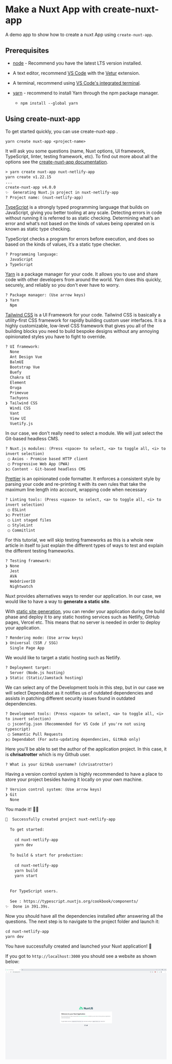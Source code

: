 # Make a Nuxt App with create-nuxt-app

A demo app to show how to create a nuxt App using `create-nuxt-app`.

## Prerequisites

- [node](https://nodejs.org/en/) - Recommend you have the latest LTS version installed.
- A text editor, recommend [VS Code](https://code.visualstudio.com/) with the [Vetur](https://marketplace.visualstudio.com/items?itemName=octref.vetur) extension.
- A terminal, recommend using [VS Code's integrated terminal](https://code.visualstudio.com/docs/editor/integrated-terminal).

- [yarn](https://classic.yarnpkg.com/lang/en/docs/install/#mac-stable) - recommend to install Yarn through the npm package manager.
    - `npm install --global yarn`


## Using create-nuxt-app

To get started quickly, you can use create-nuxt-app .

```
yarn create nuxt-app <project-name>
```

It will ask you some questions (name, Nuxt options, UI framework, TypeScript, linter, testing framework, etc). To find out more about all the options see the [create-nuxt-app documentation](https://github.com/nuxt/create-nuxt-app/blob/master/README.md).

```
> yarn create nuxt-app nuxt-netlify-app
yarn create v1.22.15
...
create-nuxt-app v4.0.0
✨  Generating Nuxt.js project in nuxt-netlify-app
? Project name: (nuxt-netlify-app)
```

[TypeScript](https://www.typescriptlang.org/) is a strongly typed programming language that builds on JavaScript, giving you better tooling at any scale. Detecting errors in code without running it is referred to as static checking. Determining what’s an error and what’s not based on the kinds of values being operated on is known as static type checking.

TypeScript checks a program for errors before execution, and does so based on the kinds of values, it’s a static type checker.

```
? Programming language:
  JavaScript
❯ TypeScript
```

[Yarn](https://yarnpkg.com/) is a package manager for your code. It allows you to use and share code with other developers from around the world. Yarn does this quickly, securely, and reliably so you don't ever have to worry.

```
? Package manager: (Use arrow keys)
❯ Yarn
  Npm
```

[Tailwind CSS](https://tailwindcss.com/) is a UI Framework for your code. Tailwind CSS is basically a utility-first CSS framework for rapidly building custom user interfaces. It is a highly customizable, low-level CSS framework that gives you all of the building blocks you need to build bespoke designs without any annoying opinionated styles you have to fight to override.

```
? UI framework:
  None
  Ant Design Vue
  BalmUI
  Bootstrap Vue
  Buefy
  Chakra UI
  Element
  Oruga
  Primevue
  Tachyons
❯ Tailwind CSS
  Windi CSS
  Vant
  View UI
  Vuetify.js
```

In our case, we don't really need to select a module. We will just select the Git-based headless CMS.
```
? Nuxt.js modules: (Press <space> to select, <a> to toggle all, <i> to invert selection)
 ◯ Axios - Promise based HTTP client
 ◯ Progressive Web App (PWA)
❯◯ Content - Git-based headless CMS
```

[Prettier](https://prettier.io/docs/en/) is an opinionated code formatter. It enforces a consistent style by parsing your code and re-printing it with its own rules that take the maximum line length into account, wrapping code when necessary

```
? Linting tools: (Press <space> to select, <a> to toggle all, <i> to invert selection)
 ◯ ESLint
❯◯ Prettier
 ◯ Lint staged files
 ◯ StyleLint
 ◯ Commitlint
```

For this tutorial, we will skip testing frameworks as this is a whole new article in itself to just explain the different types of ways to test and explain the different testing frameworks.
```
? Testing framework:
❯ None
  Jest
  AVA
  WebdriverIO
  Nightwatch
```

Nuxt provides alternatives ways to render our application. In our case, we would like to have a way to **generate a static site**.

With [static site generation](https://nuxtjs.org/docs/concepts/static-site-generation/), you can render your application during the build phase and deploy it to any static hosting services such as Netlify, GitHub pages, Vercel etc. This means that no server is needed in order to deploy your application.
```
? Rendering mode: (Use arrow keys)
❯ Universal (SSR / SSG)
  Single Page App
```

We would like to target a static hosting such as Netlify.
```
? Deployment target:
  Server (Node.js hosting)
❯ Static (Static/Jamstack hosting)
```

We can select any of the Development tools in this step, but in our case we will select Dependabot as it notifies us of outdated dependencies and assists in patching different security issues found in outdated dependencies.

```
? Development tools: (Press <space> to select, <a> to toggle all, <i> to invert selection)
 ◯ jsconfig.json (Recommended for VS Code if you're not using typescript)
 ◯ Semantic Pull Requests
❯◯ Dependabot (For auto-updating dependencies, GitHub only)
```

Here you'll be able to set the author of the application project. In this case, it is **chrisatrotter** which is my Github user.
```
? What is your GitHub username? (chrisatrotter)
```

Having a version control system is highly recommended to have a place to store your project besides having it locally on your own machine.
```
? Version control system: (Use arrow keys)
❯ Git
  None
```

You made it! 🥳🎉

```
🎉  Successfully created project nuxt-netlify-app

  To get started:

	cd nuxt-netlify-app
	yarn dev

  To build & start for production:

	cd nuxt-netlify-app
	yarn build
	yarn start


  For TypeScript users.

  See : https://typescript.nuxtjs.org/cookbook/components/
✨  Done in 391.39s.
```

Now you should have all the dependencies installed after answering all the questions. The next step is to navigate to the project folder and launch it:

```
cd nuxt-netlify-app
yarn dev
```

You have successfully created and launched your Nuxt application! 🎉

If you got to `http://localhost:3000` you should see a website as shown below:

![Screenshot](assets/website.png)
